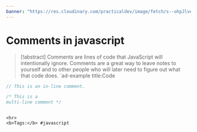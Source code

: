 ```yaml
---
banner: "https://res.cloudinary.com/practicaldev/image/fetch/s--ohpJlve1--/c_imagga_scale,f_auto,fl_progressive,h_420,q_auto,w_1000/https://res.cloudinary.com/drquzbncy/image/upload/v1586605549/javascript_banner_sxve2l.jpg"
---
```

# Comments in javascript
> [!abstract]
> Comments are lines of code that JavaScript will intentionally ignore. Comments are a great way to leave notes to yourself and to other people who will later need to figure out what that code does.
> `ad-example
title:Code
~~~javascript
// This is an in-line comment.

/* This is a
multi-line comment */
~~~
`````

<hr>
<b>Tags:</b> #javascript 